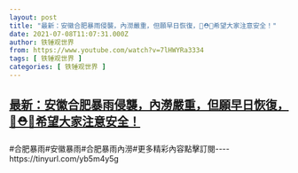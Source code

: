 ```yaml
---
layout: post
title: "最新：安徽合肥暴雨侵襲，內澇嚴重，但願早日恢復，👹⛑👛希望大家注意安全！"
date: 2021-07-08T11:07:31.000Z
author: 铁锤观世界
from: https://www.youtube.com/watch?v=7lHWYRa3334
tags: [ 铁锤观世界 ]
categories: [ 铁锤观世界 ]
---
```

<!--1625742451000-->
[最新：安徽合肥暴雨侵襲，內澇嚴重，但願早日恢復，👹⛑👛希望大家注意安全！](https://www.youtube.com/watch?v=7lHWYRa3334)
------

<div>
#合肥暴雨#安徽暴雨#合肥暴雨內澇#更多精彩內容點擊訂閱----https://tinyurl.com/yb5m4y5g
</div>
